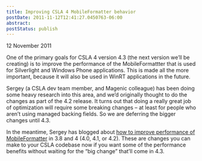 ```yaml
---
title: Improving CSLA 4 MobileFormatter behavior
postDate: 2011-11-12T12:41:27.0450763-06:00
abstract: 
postStatus: publish
---
```

12 November 2011

One of the primary goals for CSLA 4 version 4.3 (the next version we’ll be creating) is to improve the performance of the MobileFormattter that is used for Silverlight and Windows Phone applications. This is made all the more important, because it will also be used in WinRT applications in the future.

Sergey (a CSLA dev team member, and Magenic colleague) has been doing some heavy research into this area, and we’d originally thought to do the changes as part of the 4.2 release. It turns out that doing a really great job of optimization will require some breaking changes – at least for people who aren’t using managed backing fields. So we are deferring the bigger changes until 4.3.

In the meantime, Sergey has blogged about [how to improve performance of MobileFormatter](http://dotnetspeak.com/index.php/2011/11/how-to-improve-performance-of-csla-for-silverlight/) in 3.8 and 4 (4.0, 4.1, or 4.2). These are changes you can make to your CSLA codebase now if you want some of the performance benefits without waiting for the “big change” that’ll come in 4.3.
